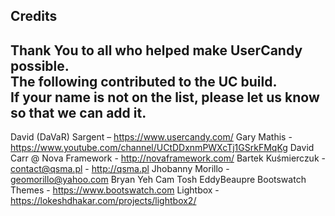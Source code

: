 Credits
--
Thank You to all who helped make UserCandy possible.  
The following contributed to the UC build.  
If your name is not on the list, please let us know so that we can add it.  
--
David (DaVaR) Sargent – https://www.usercandy.com/
Gary Mathis - https://www.youtube.com/channel/UCtDDxnmPWXcTj1GSrkFMqKg
David Carr @ Nova Framework - http://novaframework.com/
Bartek Kuśmierczuk - contact@qsma.pl - http://qsma.pl
Jhobanny Morillo - geomorillo@yahoo.com
Bryan Yeh
Cam Tosh
EddyBeaupre
Bootswatch Themes - https://www.bootswatch.com
Lightbox - https://lokeshdhakar.com/projects/lightbox2/
